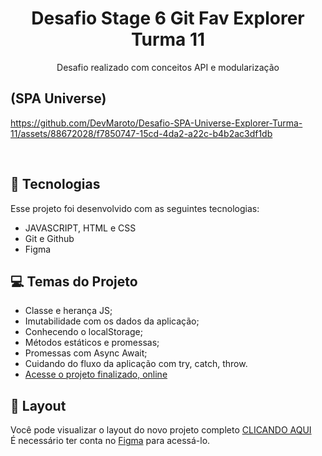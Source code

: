 <h1 align="center">Desafio Stage 6 Git Fav Explorer Turma 11</h1>
<p align="center">Desafio realizado com conceitos API e modularização</p>


## (SPA Universe)
https://github.com/DevMaroto/Desafio-SPA-Universe-Explorer-Turma-11/assets/88672028/f7850747-15cd-4da2-a22c-b4b2ac3df1db

<br>




## 🚀 Tecnologias

Esse projeto foi desenvolvido com as seguintes tecnologias:

- JAVASCRIPT, HTML e CSS
- Git e Github
- Figma

## 💻 Temas do Projeto

- Classe e herança JS;
- Imutabilidade com os dados da aplicação;
- Conhecendo o localStorage;
- Métodos estáticos e promessas;
- Promessas com Async Await;
- Cuidando do fluxo da aplicação com try, catch, throw.
- [Acesse o projeto finalizado, online](https://devmaroto.github.io/Desafio-stage-6-Git-Fav-Explorer-Turma-11/)


## 🔖 Layout



Você pode visualizar o layout do novo projeto completo [CLICANDO AQUI](https://www.figma.com/file/JxHwCmyion2xoKMAik0ESC/%5BDesafios-Explorer%5D-SPA-Universe-(Copy)?type=design&node-id=0-1&mode=design&t=v51Or0G4KwbQPZaF-0)
<br>
É necessário ter conta no [Figma](https://figma.com) para acessá-lo.
